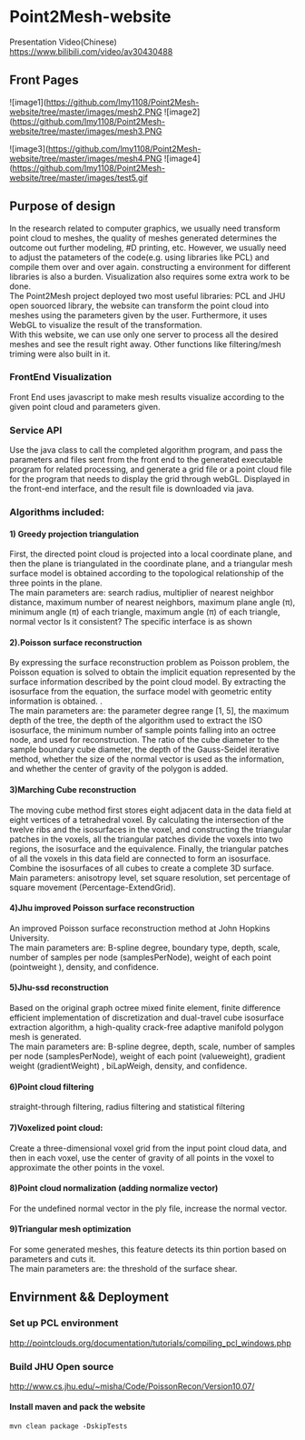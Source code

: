 # Point2Mesh-website
Presentation Video(Chinese)<br>
https://www.bilibili.com/video/av30430488
## Front Pages
![image1](https://github.com/lmy1108/Point2Mesh-website/tree/master/images/mesh2.PNG
![image2](https://github.com/lmy1108/Point2Mesh-website/tree/master/images/mesh3.PNG

![image3](https://github.com/lmy1108/Point2Mesh-website/tree/master/images/mesh4.PNG
![image4](https://github.com/lmy1108/Point2Mesh-website/tree/master/images/test5.gif

## Purpose of design
In the research related to computer graphics, we usually need transform point cloud to meshes, the quality of meshes generated determines the outcome out further modeling, #D printing, etc. However, we usually need to adjust the patameters of the code(e.g. using libraries like PCL) and compile them over and over again. constructing a environment for different libraries is also a burden. Visualization also requires some extra work to be done. <br>  The Point2Mesh project deployed two most useful libraries: PCL and JHU open souorced library, the website can transform the point cloud into meshes using the parameters given by the user. Furthermore, it uses WebGL to visualize the result of the transformation. <br>  With this website, we can use only one server to process all the desired meshes and see the result right away. Other functions like filtering/mesh triming were also built in it.

### FrontEnd Visualization
Front End uses javascript to make mesh results visualize according to the given point cloud and parameters given.

### Service API
Use the java class to call the completed algorithm program, and pass the parameters and files sent from the front end to the generated executable program for related processing, and generate a grid file or a point cloud file for the program that needs to display the grid through webGL. Displayed in the front-end interface, and the result file is downloaded via java.
### Algorithms included:
#### 1) Greedy projection triangulation
First, the directed point cloud is projected into a local coordinate plane, and then the plane is triangulated in the coordinate plane, and a triangular mesh surface model is obtained according to the topological relationship of the three points in the plane. <br>
The main parameters are: search radius, multiplier of nearest neighbor distance, maximum number of nearest neighbors, maximum plane angle (π), minimum angle (π) of each triangle, maximum angle (π) of each triangle, normal vector Is it consistent?
The specific interface is as shown

 
#### 2).Poisson surface reconstruction
By expressing the surface reconstruction problem as Poisson problem, the Poisson equation is solved to obtain the implicit equation represented by the surface information described by the point cloud model. By extracting the isosurface from the equation, the surface model with geometric entity information is obtained. . <br>
The main parameters are: the parameter degree range [1, 5], the maximum depth of the tree, the depth of the algorithm used to extract the ISO isosurface, the minimum number of sample points falling into an octree node, and used for reconstruction. The ratio of the cube diameter to the sample boundary cube diameter, the depth of the Gauss-Seidel iterative method, whether the size of the normal vector is used as the information, and whether the center of gravity of the polygon is added.


#### 3)Marching Cube reconstruction
The moving cube method first stores eight adjacent data in the data field at eight vertices of a tetrahedral voxel. By calculating the intersection of the twelve ribs and the isosurfaces in the voxel, and constructing the triangular patches in the voxels, all the triangular patches divide the voxels into two regions, the isosurface and the equivalence. Finally, the triangular patches of all the voxels in this data field are connected to form an isosurface. Combine the isosurfaces of all cubes to create a complete 3D surface. <br>
Main parameters: anisotropy level, set square resolution, set percentage of square movement (Percentage-ExtendGrid).


 
#### 4)Jhu improved Poisson surface reconstruction
An improved Poisson surface reconstruction method at John Hopkins University. <br>
The main parameters are: B-spline degree, boundary type, depth, scale, number of samples per node (samplesPerNode), weight of each point (pointweight ), density, and confidence.


#### 5)Jhu-ssd reconstruction
Based on the original graph octree mixed finite element, finite difference efficient implementation of discretization and dual-travel cube isosurface extraction algorithm, a high-quality crack-free adaptive manifold polygon mesh is generated. <br>
The main parameters are: B-spline degree, depth, scale, number of samples per node (samplesPerNode), weight of each point (valueweight), gradient weight (gradientWeight) , biLapWeigh, density, and confidence.





#### 6)Point cloud filtering
straight-through filtering, radius filtering and statistical filtering
#### 7)Voxelized point cloud:
Create a three-dimensional voxel grid from the input point cloud data, and then in each voxel, use the center of gravity of all points in the voxel to approximate the other points in the voxel.

#### 8)Point cloud normalization (adding normalize vector)
For the undefined normal vector in the ply file, increase the normal vector.


#### 9)Triangular mesh optimization
For some generated meshes, this feature detects its thin portion based on parameters and cuts it. <br>
The main parameters are: the threshold of the surface shear.

## Envirnment && Deployment
### Set up PCL environment
http://pointclouds.org/documentation/tutorials/compiling_pcl_windows.php

### Build JHU Open source 
http://www.cs.jhu.edu/~misha/Code/PoissonRecon/Version10.07/


#### Install maven and pack the website
```
mvn clean package -DskipTests
```
